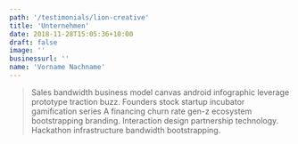 ```yaml
---
path: '/testimonials/lion-creative'
title: 'Unternehmen'
date: 2018-11-28T15:05:36+10:00
draft: false
image: ''
businessurl: ''
name: 'Vorname Nachname'
---
```


> Sales bandwidth business model canvas android infographic leverage prototype traction buzz. Founders stock startup incubator gamification series A financing churn rate gen-z ecosystem bootstrapping branding. Interaction design partnership technology. Hackathon infrastructure bandwidth bootstrapping.
